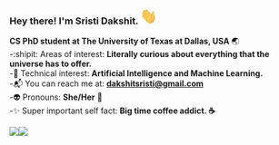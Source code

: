 ###   Hey there! I'm Sristi Dakshit. <img src="https://raw.githubusercontent.com/ABSphreak/ABSphreak/master/gifs/Hi.gif" width="30px">
**CS PhD student at The University of Texas at Dallas, USA** :earth_asia:  </br>
  -:shipit: Areas of interest: **Literally curious about everything that the universe has to offer.** </br>
  -:pushpin: Technical interest: **Artificial Intelligence and Machine Learning.** </br>
  -:mailbox_with_mail: You can reach me at: **dakshitsristi@gmail.com** </br>
  -:alien: Pronouns: **She/Her** :dancers: </br>
  -:sparkles: Super important self fact: **Big time coffee addict. :coffee:**

<img src="https://github-readme-stats.vercel.app/api?username=SDakshit&show_icons=true&theme=prussian&count_private=true" width="47%"><img src="https://github-readme-stats.vercel.app/api/top-langs/?username=SDakshit&layout=compact&theme=prussian" width="46.6%"> 

